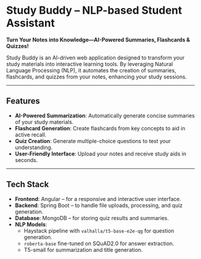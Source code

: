 # Study Buddy – NLP-based Student Assistant

**Turn Your Notes into Knowledge—AI-Powered Summaries, Flashcards & Quizzes!**

Study Buddy is an AI-driven web application designed to transform your study materials into interactive learning tools. By leveraging Natural Language Processing (NLP), it automates the creation of summaries, flashcards, and quizzes from your notes, enhancing your study sessions.

---

## Features

- **AI-Powered Summarization**: Automatically generate concise summaries of your study materials.
- **Flashcard Generation**: Create flashcards from key concepts to aid in active recall.
- **Quiz Creation**: Generate multiple-choice questions to test your understanding.
- **User-Friendly Interface**: Upload your notes and receive study aids in seconds.

---

## Tech Stack

- **Frontend**: Angular – for a responsive and interactive user interface.
- **Backend**: Spring Boot – to handle file uploads, processing, and quiz generation.
- **Database**: MongoDB – for storing quiz results and summaries.
- **NLP Models**:
  - Haystack pipeline with `valhalla/t5-base-e2e-qg` for question generation.
  - `roberta-base` fine-tuned on SQuAD2.0 for answer extraction.
  - T5-small for summarization and title generation.
